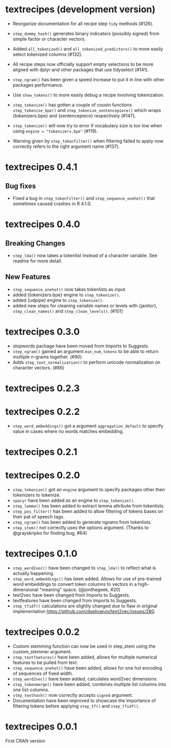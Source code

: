 # textrecipes (development version)

* Reorganize documentation for all recipe step `tidy` methods (#126).

* `step_dummy_hash()` generates binary indicators (possibly signed) from simple factor or character vectors. 

* Added `all_tokenized()` and `all_tokenized_predictors()` to more easily select tokenized columns (#132).

* All recipe steps now officially support empty selections to be more aligned with dplyr and other packages that use tidyselect (#141).

* `step_ngram()` has been given a speed increase to put it in line with other packages performance. 

* Use `show_tokens()` to more easily debug a recipe involving tokenization.

* `step_tokenize()` has gotten a couple of cousin functions `step_tokenize_bpe()` and `step_tokenize_sentencepiece()` which wraps {tokenizers.bpe} and {sentencepiece} respectively (#147).

* `step_tokenize()` will now try to error if vocabulary size is too low when using `engine = "tokenizers.bpe"` (#119).

* Warning given by `step_tokenfilter()` when filtering failed to apply now correctly refers to the right argument name (#137).

# textrecipes 0.4.1

## Bug fixes

* Fixed a bug in `step_tokenfilter()` and `step_sequence_onehot()` that sometimes caused crashes in R 4.1.0.

# textrecipes 0.4.0

## Breaking Changes

* `step_lda()` now takes a tokenlist instead of a character variable. See readme for more detail.

## New Features

* `step_sequence_onehot()` now takes tokenlists as input.
* added {tokenizers.bpe} engine to `step_tokenize()`.
* added {udpipe} engine to `step_tokenize()`.
* added new steps for cleaning variable names or levels with {janitor}, `step_clean_names()` and `step_clean_levels()`. (#101)

# textrecipes 0.3.0

* stopwords package have been moved from Imports to Suggests.
* `step_ngram()` gained an argument `min_num_tokens` to be able to return multiple n-grams together. (#90)
* Adds `step_text_normalization()` to perform unicode normalization on character vectors. (#86)

# textrecipes 0.2.3

# textrecipes 0.2.2

* `step_word_embeddings()` got a argument `aggregation_default` to specify value in cases where no words matches embedding.

# textrecipes 0.2.1

# textrecipes 0.2.0

* `step_tokenize()` got an `engine` argument to specify packages other then tokenizers to tokenize.
* `spacyr` have been added as an engine to `step_tokenize()`.
* `step_lemma()` has been added to extract lemma attribute from tokenlists.
* `step_pos_filter()` has been added to allow filtering of tokens bases on their pat of speech tags.
* `step_ngram()` has been added to generate ngrams from tokenlists.
* `step_stem()` not correctly uses the options argument. (Thanks to @grayskripko for finding bug, #64)

# textrecipes 0.1.0

* `step_word2vec()` have been changed to `step_lda()` to reflect what is actually happening.
* `step_word_embeddings()` has been added. Allows for use of pre-trained word embeddings to convert token columns to vectors in a high-dimensional "meaning" space. (@jonthegeek, #20)
* text2vec have been changed from Imports to Suggests.
* textfeatures have been changed from Imports to Suggests.
* `step_tfidf()` calculations are slightly changed due to flaw in original implementation https://github.com/dselivanov/text2vec/issues/280.

# textrecipes 0.0.2

* Custom stemming function can now be used in step_stem using the custom_stemmer argument.
* `step_textfeatures()` have been added, allows for multiple numerical features to be pulled from text.
* `step_sequence_onehot()` have been added, allows for one hot encoding of sequences of fixed width.
* `step_word2vec()` have been added, calculates word2vec dimensions.
* `step_tokenmerge()` have been added, combines multiple list columns into one list-columns.
* `step_texthash()` now correctly accepts `signed` argument.
* Documentation have been improved to showcase the importance of filtering tokens before applying `step_tf()` and `step_tfidf()`.

# textrecipes 0.0.1
 
First CRAN version
